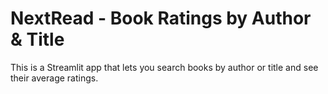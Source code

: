 # NextRead - Book Ratings by Author & Title

This is a Streamlit app that lets you search books by author or title and see their average ratings.


